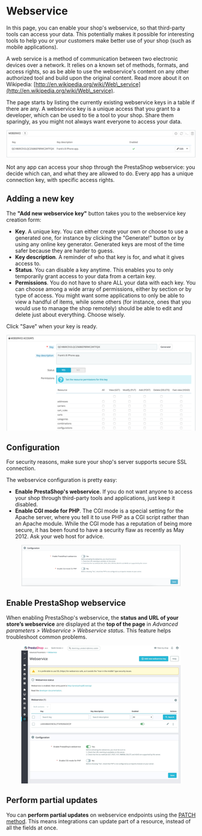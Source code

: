 # Webservice

In this page, you can enable your shop's webservice, so that third-party tools can access your data. This potentially makes it possible for interesting tools to help you or your customers make better use of your shop (such as mobile applications).

A web service is a method of communication between two electronic devices over a network. It relies on a known set of methods, formats, and access rights, so as be able to use the webservice's content on any other authorized tool and build upon the original content. Read more about it on Wikipedia: [http://en.wikipedia.org/wiki/Web\_service](http://en.wikipedia.org/wiki/Web\_service).

The page starts by listing the currently existing webservice keys in a table if there are any. A webservice key is a unique access that you grant to a developer, which can be used to tie a tool to your shop. Share them sparingly, as you might not always want everyone to access your data.

![](<../../../.gitbook/assets/43417629 (4) (4).png>)

Not any app can access your shop through the PrestaShop webservice: you decide which can, and what they are allowed to do. Every app has a unique connection key, with specific access rights.

## Adding a new key <a href="#webservice-addinganewkey" id="webservice-addinganewkey"></a>

The **"Add new webservice key"** button takes you to the webservice key creation form:

* **Key**. A unique key. You can either create your own or choose to use a generated one, for instance by clicking the "Generate!" button or by using any online key generator. Generated keys are most of the time safer because they are harder to guess.
* **Key description**. A reminder of who that key is for, and what it gives access to.
* **Status**. You can disable a key anytime. This enables you to only temporarily grant access to your data from a certain key.
* **Permissions**. You do not have to share ALL your data with each key. You can choose among a wide array of permissions, either by section or by type of access. You might want some applications to only be able to view a handful of items, while some others (for instance, ones that you would use to manage the shop remotely) should be able to edit and delete just about everything. Choose wisely.

Click "Save" when your key is ready.

![](<../../../.gitbook/assets/43417631 (4) (4) (4).png>)

## Configuration <a href="#webservice-configuration" id="webservice-configuration"></a>

For security reasons, make sure your shop's server supports secure SSL connection.

The webservice configuration is pretty easy:

* **Enable PrestaShop's webservice**. If you do not want anyone to access your shop through third-party tools and applications, just keep it disabled.
* **Enable CGI mode for PHP**. The CGI mode is a special setting for the Apache server, where you tell it to use PHP as a CGI script rather than an Apache module. While the CGI mode has a reputation of being more secure, it has been found to have a security flaw as recently as May 2012. Ask your web host for advice.

<figure><img src="../../../.gitbook/assets/image (1).png" alt=""><figcaption></figcaption></figure>

## Enable PrestaShop webservice <a href="#webservice-configuration" id="webservice-configuration"></a>

When enabling PrestaShop's webservice, the **status and URL of your store’s webservice** are displayed at the **top of the page** in _Advanced parameters > Webservice > Webservice status._ This feature helps troubleshoot common problems.

<figure><img src="../../../.gitbook/assets/image (4).png" alt=""><figcaption></figcaption></figure>

## Perform partial updates <a href="#webservice-configuration" id="webservice-configuration"></a>

You can **perform partial updates** on webservice endpoints using the [PATCH method](https://en.wikipedia.org/wiki/PATCH\_\(HTTP\)). This means integrations can update part of a resource, instead of all the fields at once.
